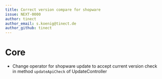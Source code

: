```yaml
---
title: Correct version compare for shopware
issue: NEXT-0000
author: tinect
author_email: s.koenig@tinect.de
author_github: tinect
---
```


# Core

* Change operator for shopware update to accept current version check in method `updateApiCheck` of UpdateController


